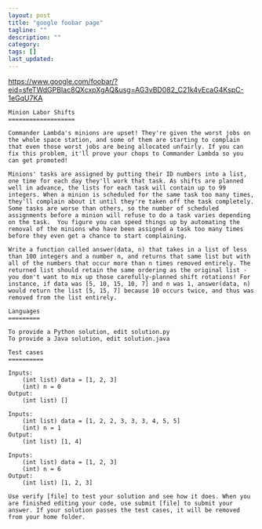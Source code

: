 ```yaml
---
layout: post
title: "google foobar page"
tagline: ""
description: ""
category: 
tags: []
last_updated: 
---
```


https://www.google.com/foobar/?eid=sfeTWdGPBIac8QXcxpXgAQ&usg=AG3vBD082_C21k4vEcaG4KspC-1eGqU7KA

	Minion Labor Shifts
	===================

	Commander Lambda's minions are upset! They're given the worst jobs on the whole space station, and some of them are starting to complain that even those worst jobs are being allocated unfairly. If you can fix this problem, it'll prove your chops to Commander Lambda so you can get promoted!

	Minions' tasks are assigned by putting their ID numbers into a list, one time for each day they'll work that task. As shifts are planned well in advance, the lists for each task will contain up to 99 integers. When a minion is scheduled for the same task too many times, they'll complain about it until they're taken off the task completely. Some tasks are worse than others, so the number of scheduled assignments before a minion will refuse to do a task varies depending on the task.  You figure you can speed things up by automating the removal of the minions who have been assigned a task too many times before they even get a chance to start complaining.

	Write a function called answer(data, n) that takes in a list of less than 100 integers and a number n, and returns that same list but with all of the numbers that occur more than n times removed entirely. The returned list should retain the same ordering as the original list - you don't want to mix up those carefully-planned shift rotations! For instance, if data was [5, 10, 15, 10, 7] and n was 1, answer(data, n) would return the list [5, 15, 7] because 10 occurs twice, and thus was removed from the list entirely.

	Languages
	=========

	To provide a Python solution, edit solution.py
	To provide a Java solution, edit solution.java

	Test cases
	==========

	Inputs:
		(int list) data = [1, 2, 3]
		(int) n = 0
	Output:
		(int list) []

	Inputs:
		(int list) data = [1, 2, 2, 3, 3, 3, 4, 5, 5]
		(int) n = 1
	Output:
		(int list) [1, 4]

	Inputs:
		(int list) data = [1, 2, 3]
		(int) n = 6
	Output:
		(int list) [1, 2, 3]

	Use verify [file] to test your solution and see how it does. When you are finished editing your code, use submit [file] to submit your answer. If your solution passes the test cases, it will be removed from your home folder.
